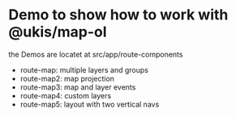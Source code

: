 # Demo to show how to work with @ukis/map-ol

the Demos are locatet at src/app/route-components

- route-map: multiple layers and groups 
- route-map2: map projection
- route-map3: map and layer events
- route-map4: custom layers
- route-map5: layout with two vertical navs
